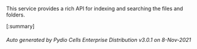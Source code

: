 






This service provides a rich API for indexing and searching the files and folders.

[:summary]

###### Auto generated by Pydio Cells Enterprise Distribution v3.0.1 on 8-Nov-2021
